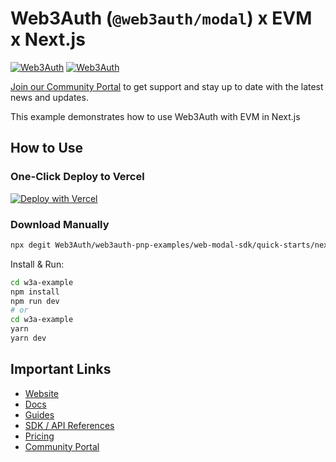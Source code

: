 # Web3Auth (`@web3auth/modal`) x EVM x Next.js

[![Web3Auth](https://img.shields.io/badge/Web3Auth-SDK-blue)](https://web3auth.io/docs/sdk/pnp/web/modal)
[![Web3Auth](https://img.shields.io/badge/Web3Auth-Community-cyan)](https://community.web3auth.io)

[Join our Community Portal](https://community.web3auth.io/) to get support and stay up to date with the latest news and updates.

This example demonstrates how to use Web3Auth with EVM in Next.js

## How to Use

### One-Click Deploy to Vercel

[![Deploy with Vercel](https://vercel.com/button)](https://vercel.com/new/clone?repository-url=https%3A%2F%2Fgithub.com%2FWeb3Auth%2Fweb3auth-pnp-examples%2Ftree%2Fmain%2Fweb-modal-sdk%2Fquick-starts%2Fnextjs-modal-quick-start&project-name=w3a-nextjs-modal&repository-name=w3a-nextjs-modal)

### Download Manually

```bash
npx degit Web3Auth/web3auth-pnp-examples/web-modal-sdk/quick-starts/nextjs-modal-quick-start w3a-example
```

Install & Run:

```bash
cd w3a-example
npm install
npm run dev
# or
cd w3a-example
yarn
yarn dev
```

## Important Links

- [Website](https://web3auth.io)
- [Docs](https://web3auth.io/docs)
- [Guides](https://web3auth.io/docs/guides)
- [SDK / API References](https://web3auth.io/docs/sdk)
- [Pricing](https://web3auth.io/pricing.html)
- [Community Portal](https://community.web3auth.io)
